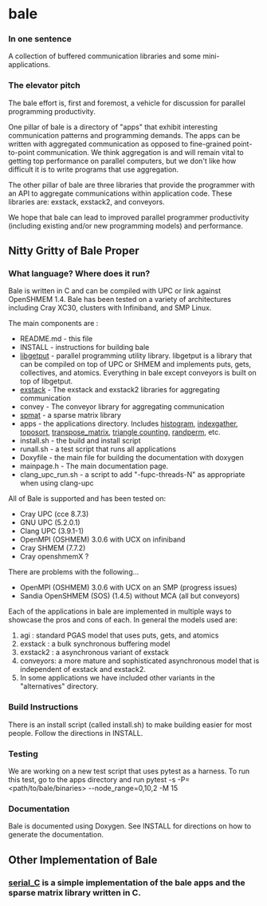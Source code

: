 # bale
### In one sentence
A collection of buffered communication libraries and some mini-applications.

### The elevator pitch

The bale effort is, first and foremost, a vehicle for discussion for parallel programming productivity.  

One pillar of bale is a directory of "apps" that exhibit interesting communication patterns and programming demands. The apps can be written with aggregated communication as opposed to fine-grained point-to-point communication. We think aggregation is and will remain vital to getting top performance on parallel computers, but we don't like how difficult it is to write programs that use aggregation.

The other pillar of bale are three libraries that provide the programmer with an API to aggregate communications within application code. These libraries are: exstack, exstack2, and conveyors.

We hope that bale can lead to improved parallel programmer productivity (including existing and/or new programming models) and performance. 


## Nitty Gritty of Bale Proper

### What language? Where does it run?
Bale is written in C and can be compiled with UPC or link against OpenSHMEM 1.4. Bale has been tested on a variety of architectures including Cray XC30, clusters with Infiniband, and SMP Linux.

The main components are :

- README.md  - this file
- INSTALL  - instructions for building bale
- [libgetput](libgetput/README.md)  - parallel programming utility library. libgetput is a library that can be compiled on top of UPC or SHMEM and implements puts, gets, collectives, and atomics. Everything in bale except conveyors is built on top of libgetput.
- [exstack](exstack/README.md)   - The exstack and exstack2 libraries for aggregating communication
- convey - The conveyor library for aggregating communication
- [spmat](spmat/README.md)  -  a sparse matrix library
- apps  -  the applications directory. Includes [histogram](apps/histo_src/README.md), 
   [indexgather](apps/ig_src/README.md), [toposort](apps/topo_src/README.md), [transpose_matrix](apps/transpose_matrix_src/README.md), [triangle counting](apps/triangle_src/README.md), [randperm](apps/randperm_src/README.md), etc.
- install.sh - the build and install script
- runall.sh - a test script that runs all applications
- Doxyfile - the main file for building the documentation with doxygen
- mainpage.h - The main documentation page.
- clang_upc_run.sh - a script to add "-fupc-threads-N" as appropriate when using clang-upc

All of Bale is supported and has been tested on:

- Cray UPC (cce 8.7.3)
- GNU UPC (5.2.0.1)
- Clang UPC (3.9.1-1)
- OpenMPI (OSHMEM) 3.0.6 with UCX on infiniband
- Cray SHMEM (7.7.2)
- Cray openshmemX ?

There are problems with the following...
- OpenMPI (OSHMEM) 3.0.6 with UCX on an SMP (progress issues)
- Sandia OpenSHMEM (SOS) (1.4.5) without MCA (all but conveyors)


Each of the applications in bale are implemented in multiple ways to showcase the pros and cons of each. In general the models used are:

1. agi      : standard PGAS model that uses puts, gets, and atomics
2. exstack  : a bulk synchronous buffering model
3. exstack2 : a asynchronous variant of exstack
4. conveyors: a more mature and sophisticated asynchronous model that is independent of exstack and exstack2.
5. In some applications we have included other variants in the "alternatives" directory.   

### Build Instructions
There is an install script (called install.sh) to make building easier for most people. Follow the directions in INSTALL. 

### Testing
We are working on a new test script that uses pytest as a harness. To run this test, go to
the apps directory and run
    pytest -s -P=<path/to/bale/binaries> --node_range=0,10,2 -M 15

### Documentation
Bale is documented using Doxygen. See INSTALL for directions on how to generate the documentation.


## Other Implementation of Bale

### [serial_C](serial_C/README.md) is a simple implementation of the bale apps and the sparse matrix library written in C.
